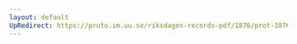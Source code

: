 ```yaml
---
layout: default
UpRedirect: https://pruto.im.uu.se/riksdagen-records-pdf/1876/prot-1876--fk--025.pdf
---
```

